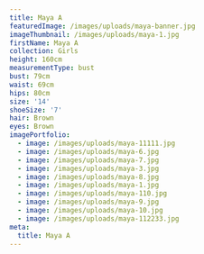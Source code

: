 ```yaml
---
title: Maya A
featuredImage: /images/uploads/maya-banner.jpg
imageThumbnail: /images/uploads/maya-1.jpg
firstName: Maya A
collection: Girls
height: 160cm
measurementType: bust
bust: 79cm
waist: 69cm
hips: 80cm
size: '14'
shoeSize: '7'
hair: Brown
eyes: Brown
imagePortfolio:
  - image: /images/uploads/maya-11111.jpg
  - image: /images/uploads/maya-6.jpg
  - image: /images/uploads/maya-7.jpg
  - image: /images/uploads/maya-3.jpg
  - image: /images/uploads/maya-8.jpg
  - image: /images/uploads/maya-1.jpg
  - image: /images/uploads/maya-110.jpg
  - image: /images/uploads/maya-9.jpg
  - image: /images/uploads/maya-10.jpg
  - image: /images/uploads/maya-112233.jpg
meta:
  title: Maya A
---
```


